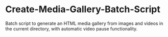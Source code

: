 # Create-Media-Gallery-Batch-Script
Batch script to generate an HTML media gallery from images and videos in the current directory, with automatic video pause functionality.
